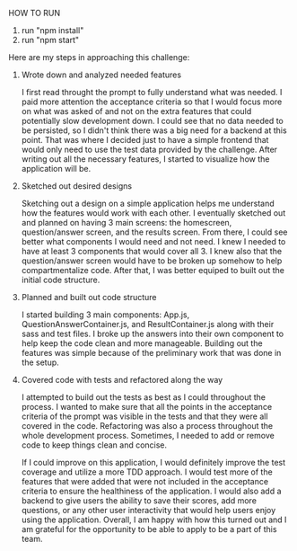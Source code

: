 HOW TO RUN

1. run "npm install"
2. run "npm start"


Here are my steps in approaching this challenge:

1. Wrote down and analyzed needed features

    I first read throught the prompt to fully understand what was needed. I paid more attention the acceptance criteria so that I would focus more on what was asked of and not on the extra features that could potentially slow development down. I could see that no data needed to be persisted, so I didn't think there was a big need for a backend at this point. That was where I decided just to have a simple frontend that would only need to use the test data provided by the challenge. After writing out all the necessary features, I started to visualize how the application will be. 

2. Sketched out desired designs

    Sketching out a design on a simple application helps me understand how the features would work with each other. I eventually sketched out and planned on having 3 main screens: the homescreen, question/answer screen, and the results screen. From there, I could see better what components I would need and not need. I knew I needed to have at least 3 components that would cover all 3. I knew also that the question/answer screen would have to be broken up somehow to help compartmentalize code. After that, I was better equiped to built out the initial code structure. 

3. Planned and built out code structure

    I started building 3 main components: App.js, QuestionAnswerContainer.js, and ResultContainer.js along with their sass and test files. I broke up the answers into their own component to help keep the code clean and more manageable. Building out the features was simple because of the preliminary work that was done in the setup. 

4. Covered code with tests and refactored along the way

    I attempted to build out the tests as best as I could throughout the process. I wanted to make sure that all the points in the acceptance criteria of the prompt was visible in the tests and that they were all covered in the code. Refactoring was also a process throughout the whole development process. Sometimes, I needed to add or remove code to keep things clean and concise.
    
    If I could improve on this application, I would definitely improve the test coverage and utilize a more TDD approach. I would test more of the features that were added that were not included in the acceptance criteria to ensure the healthiness of the application. I would also add a backend to give users the ability to save their scores, add more questions, or any other user interactivity that would help users enjoy using the application. Overall, I am happy with how this turned out and I am grateful for the opportunity to be able to apply to be a part of this team.
